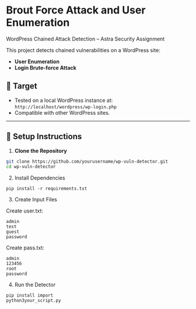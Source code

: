 # Brout Force Attack and User Enumeration
WordPress Chained Attack Detection – Astra Security Assignment

This project detects chained vulnerabilities on a WordPress site:
- **User Enumeration**
- **Login Brute-force Attack**

## 📌 Target
- Tested on a local WordPress instance at: `http://localhost/wordpress/wp-login.php`
- Compatible with other WordPress sites.

---

## 🔧 Setup Instructions

1. **Clone the Repository**
```bash
git clone https://github.com/yourusername/wp-vuln-detector.git
cd wp-vuln-detector
```
2. Install Dependencies
```
pip install -r requirements.txt
```
3. Create Input Files

Create user.txt:
```
admin
test
guest
password
```
Create pass.txt:
```
admin
123456
root
password
```
4. Run the Detector
```
pip install import
python3your_script.py


